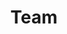 ---
layout: team
title: Team
order: 7

members:
  - order: 1
    name: Hugh Mannknot
    role: Automator
    img: img/team/1.jpg
    bio: Hugh Mannknot is a personofication of our automations, he's serving as a placeholder here until we have flesh and blood humans to feature
  - order: 2
    name: Dolly Trismegistus
    role: Illustrator
    img: img/team/2.jpg
    bio: Dolly Trismegistus is the pseudonym we've given DALL·E 3, the Gen-AI engine behind many of our site's illustrations. Like Hugh, she's also a placeholder, and means of appropriating credit to the source
  - order: 3
    name: You
    role: Collaborator
    img: img/team/4.jpg
    bio: We believe the best outcomes arise from close collaboration with stakeholders, and that's why everyone who works with us is a member of the team for the duration of the project
  - order: 4
    name: Ardy Hashem
    role: Orchestrator
    img: img/team/3.jpg
    bio: Having 
    links:
      - icon: linkedin
        url: https://www.linkedin.com/in/ardyhash/
---